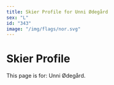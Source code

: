 ```yaml
---
title: Skier Profile for Unni Ødegård
sex: "L"
id: "343"
image: "/img/flags/nor.svg" 
---
```


# Skier Profile

This page is for: Unni Ødegård.
    